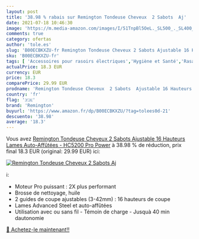 ```yaml
---
layout: post
title: '38.98 % rabais sur Remington Tondeuse Cheveux  2 Sabots  Aj'
date: 2021-07-18 10:46:30
image: 'https://m.media-amazon.com/images/I/51TnpBl5OeL._SL500_._SL400_.jpg'
comments: true
category: ofertas
author: 'tole.es'
slug: 'B00ECBKXZU-fr Remington Tondeuse Cheveux 2 Sabots Ajustable 16 Hauteurs...'
sku: 'B00ECBKXZU-fr'
tags: [ 'Accessoires pour rasoirs électriques','Hygiène et Santé','Rasage et Épilation','Rasoirs électriques et accessoires','remington', ]
actualPrice: 18.3 EUR
currency: EUR
price: 18.3
comparePrice: 29.99 EUR
prodname: 'Remington Tondeuse Cheveux  2 Sabots  Ajustable 16 Hauteurs  Lames Auto-Affûtées - HC5200 Pro Power'
country: 'fr'
flag: '🇫🇷'
brand: 'Remington'
buyurl: 'https://www.amazon.fr/dp/B00ECBKXZU/?tag=tolees0d-21'
descuento: '38.98'
average: '18.3'
---
```


Vous avez [Remington Tondeuse Cheveux  2 Sabots  Ajustable 16 Hauteurs  Lames Auto-Affûtées - HC5200 Pro Power](https://www.amazon.fr/dp/B00ECBKXZU/?tag=tolees0d-21)  à  38.98 % de réduction, prix final  18.3 EUR (original: 29.99 EUR) ici:

[![Remington Tondeuse Cheveux  2 Sabots  Aj](https://m.media-amazon.com/images/I/51TnpBl5OeL._SL500_._SL400_.jpg)](https://www.amazon.fr/dp/B00ECBKXZU/?tag=tolees0d-21)

ℹ️:

- Moteur Pro puissant : 2X plus performant
- Brosse de nettoyage, huile
- 2 guides de coupe ajustables (3-42mm) : 16 hauteurs de coupe
- Lames Advanced Steel et auto-affûtées
- Utilisation avec ou sans fil - Témoin de charge - Jusquà 40 min dautonomie

[🛒 Achetez-le maintenant!!](https://www.amazon.fr/dp/B00ECBKXZU/?tag=tolees0d-21)
